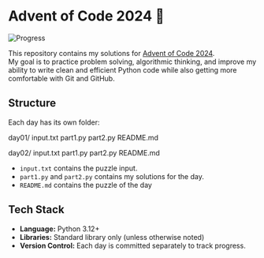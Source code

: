 # Advent of Code 2024 🎄

![Progress](https://img.shields.io/badge/Progress-2%2F25%20days-blue)

This repository contains my solutions for [Advent of Code 2024](https://adventofcode.com/2024).  
My goal is to practice problem solving, algorithmic thinking, and improve my ability to write clean and efficient Python code while also getting more comfortable with Git and GitHub.

## Structure

Each day has its own folder:

day01/
input.txt
part1.py
part2.py
README.md

day02/
input.txt
part1.py
part2.py
README.md

- `input.txt` contains the puzzle input.
- `part1.py` and `part2.py` contains my solutions for the day.
- `README.md` contains the puzzle of the day

## Tech Stack

- **Language:** Python 3.12+
- **Libraries:** Standard library only (unless otherwise noted)
- **Version Control:** Each day is committed separately to track progress.
